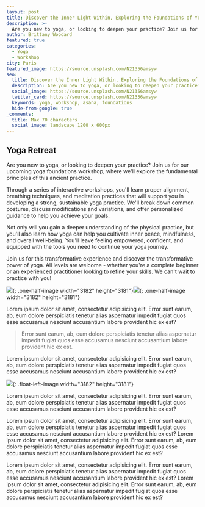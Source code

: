 ```yaml
---
layout: post
title: Discover the Inner Light Within, Exploring the Foundations of Yoga Asana
description: >-
  Are you new to yoga, or looking to deepen your practice? Join us for our upcoming yoga foundations workshop, where we'll explore the fundamental principles of this ancient practice.
author: Brittany Woodard
featured: true
categories:
  - Yoga
  - Workshop
city: Paris
featured_image: https://source.unsplash.com/N21356amsyw
seo:
  title: Discover the Inner Light Within, Exploring the Foundations of Yoga Asana
  description: Are you new to yoga, or looking to deepen your practice? Join us for our upcoming yoga foundations workshop, where we'll explore the fundamental principles of this ancient practice.
  social_image: https://source.unsplash.com/N21356amsyw
  twitter_card: https://source.unsplash.com/N21356amsyw
  keywords: yoga, workshop, asana, foundations
  hide-from-google: true
_comments:
  title: Max 70 characters
  social_image: landscape 1200 x 600px
---
```

## Yoga Retreat

Are you new to yoga, or looking to deepen your practice? Join us for our upcoming yoga foundations workshop, where we'll explore the fundamental principles of this ancient practice.

Through a series of interactive workshops, you'll learn proper alignment, breathing techniques, and meditation practices that will support you in developing a strong, sustainable yoga practice. We'll break down common postures, discuss modifications and variations, and offer personalized guidance to help you achieve your goals.

Not only will you gain a deeper understanding of the physical practice, but you'll also learn how yoga can help you cultivate inner peace, mindfulness, and overall well-being. You'll leave feeling empowered, confident, and equipped with the tools you need to continue your yoga journey.

Join us for this transformative experience and discover the transformative power of yoga. All levels are welcome - whether you're a complete beginner or an experienced practitioner looking to refine your skills. We can't wait to practice with you!

![](/uploads/dee-copper-and-wild-1lbmrktx8gq-unsplash.jpg){: .one-half-image width="3182" height="3181"}![](/uploads/dee-copper-and-wild-1lbmrktx8gq-unsplash.jpg){: .one-half-image width="3182" height="3181"}

Lorem ipsum dolor sit amet, consectetur adipisicing elit. Error sunt earum, ab, eum dolore perspiciatis tenetur alias aspernatur impedit fugiat quos esse accusamus nesciunt accusantium labore provident hic ex est?

> Error sunt earum, ab, eum dolore perspiciatis tenetur alias aspernatur impedit fugiat quos esse accusamus nesciunt accusantium labore provident hic ex est.

Lorem ipsum dolor sit amet, consectetur adipisicing elit. Error sunt earum, ab, eum dolore perspiciatis tenetur alias aspernatur impedit fugiat quos esse accusamus nesciunt accusantium labore provident hic ex est?

![](/uploads/dee-copper-and-wild-1lbmrktx8gq-unsplash.jpg){: .float-left-image width="3182" height="3181"}

Lorem ipsum dolor sit amet, consectetur adipisicing elit. Error sunt earum, ab, eum dolore perspiciatis tenetur alias aspernatur impedit fugiat quos esse accusamus nesciunt accusantium labore provident hic ex est?

Lorem ipsum dolor sit amet, consectetur adipisicing elit. Error sunt earum, ab, eum dolore perspiciatis tenetur alias aspernatur impedit fugiat quos esse accusamus nesciunt accusantium labore provident hic ex est? Lorem ipsum dolor sit amet, consectetur adipisicing elit. Error sunt earum, ab, eum dolore perspiciatis tenetur alias aspernatur impedit fugiat quos esse accusamus nesciunt accusantium labore provident hic ex est?

Lorem ipsum dolor sit amet, consectetur adipisicing elit. Error sunt earum, ab, eum dolore perspiciatis tenetur alias aspernatur impedit fugiat quos esse accusamus nesciunt accusantium labore provident hic ex est? Lorem ipsum dolor sit amet, consectetur adipisicing elit. Error sunt earum, ab, eum dolore perspiciatis tenetur alias aspernatur impedit fugiat quos esse accusamus nesciunt accusantium labore provident hic ex est?